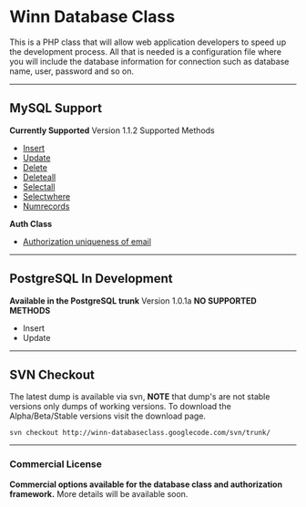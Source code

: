 # Winn Database Class #
This is a PHP class that will allow web application developers to speed up the development process. All that is needed is a configuration file where you will include the database information for connection such as database name, user, password and so on.

---


## MySQL Support ##
**Currently Supported**
Version 1.1.2 Supported Methods
  * [Insert](http://code.google.com/p/winn-databaseclass/wiki/DbconInsert)
  * [Update](http://code.google.com/p/winn-databaseclass/wiki/DbconUpdate)
  * [Delete](http://code.google.com/p/winn-databaseclass/wiki/DbconDelete)
  * [Deleteall](http://code.google.com/p/winn-databaseclass/wiki/DbconDeleteall)
  * [Selectall](http://code.google.com/p/winn-databaseclass/wiki/DbconSelectall)
  * [Selectwhere](http://code.google.com/p/winn-databaseclass/wiki/DbconSelectwhere)
  * [Numrecords](http://code.google.com/p/winn-databaseclass/wiki/DbconNumrecords)

**Auth Class**
  * [Authorization uniqueness of email](http://code.google.com/p/winn-databaseclass/wiki/AuthUniqueEmail)



---


## PostgreSQL In Development ##
**Available in the PostgreSQL trunk**
Version 1.0.1a **NO SUPPORTED METHODS**
  * Insert
  * Update


---


## SVN Checkout ##
The latest dump is available via svn, **NOTE** that dump's are not stable versions only dumps of working versions. To download the Alpha/Beta/Stable versions visit the download page.

```
svn checkout http://winn-databaseclass.googlecode.com/svn/trunk/
```



---

### Commercial License ###
**Commercial options available for the database class and authorization framework.**
More details will be available soon.